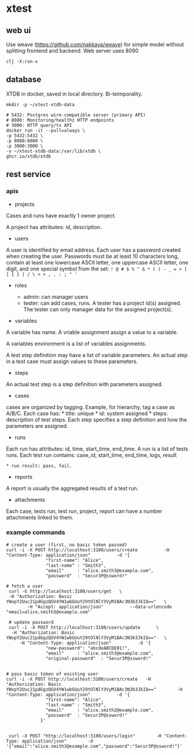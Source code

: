 # xtest

## web ui
Use weave (https://github.com/nakkaya/weave) for simple 
model without splitting frontend and backend.
Web server uses 8090

```
clj -X:run-x
```

## database
XTDB in docker, saved in local directory. Bi-teimporality.

```
mkdir -p ~/xtest-xtdb-data

# 5432: Postgres wire-compatible server (primary API)
# 8080: Monitoring/healthz HTTP endpoints
# 3000: HTTP query/tx API
docker run -it --pull=always \
-p 5432:5432 \
-p 8080:8080 \
-p 3000:3000 \
-v ~/xtest-xtdb-data:/var/lib/xtdb \
ghcr.io/xtdb/xtdb

```

## rest service
### apis
* projects

Cases and runs have exactly 1 owner project.

A project has attributes: id, description.

* users

 A user is identified by email address. Each user has a password created when creating the user.
 Passwords must be at least 10 characters long, contain at least one lowercase ASCII letter, one uppercase ASCII letter, one digit, and one special symbol from the set: `! @ # $ % ^ & * ( ) - _ = + [ ] { } | / \ < > , . : ; " '`

* roles
  * admin: can manager users
  * tester: can add cases, runs. A tester has a project id(s) assigned. The tester can only
  manager data for the assigned project(s).

* variables

A variable has name. A vriable assignment assign a value to a variable.

A variables environment is a list of variables assignments.

A test step definition may have a list of variable parameters. An actual step in a test case must assign values to these parameters.

* steps

An actual test step is a step definition with parameters assigned.


* cases
  
cases are organized by tagging. Example, for hierarchy, tag a case as A/B/C.
Each case has:
    * title: unique
    * id: system assigned
    * steps: description of test steps. Each step specifies a step definition and how the parameters are assigned.

* runs

Each run has attributes: id, time, start_time, end_time. A run is a list of tests runs.
Each test run contains: case_id, start_time, end_time, logs, result

    * run result: pass, fail. 

* reports

A report is usually the aggregated results of a test run.

* attachments

Each case, tests run, test run, project, report can have a number attachments linked to them.

### example commands
```
# create a user (first, no basic token passed)
curl -i -X POST http://localhost:3100/users/create          -H "Content-Type: application/json"          -d '{
               "first-name": "Alice",
               "last-name" : "Smith3",
               "email"     : "alice.smith3@example.com",
               "password"  : "Secur3P@ssword!"

# fetch a user
 curl -G http://localhost:3100/users/get   \
 -H "Authorization: Basic YWxpY2Uuc21pdGgzQGV4YW1wbGUuY29tOlNlY3VyM1BAc3N3b3JkIQ=="   \
        -H "Accept: application/json"          --data-urlencode "email=alice.smith3@example.com"
 
 # update password
 curl -i -X POST http://localhost:3100/users/update      \
  -H "Authorization: Basic YWxpY2Uuc21pdGgzQGV4YW1wbGUuY29tOlNlY3VyM1BAc3N3b3JkIQ=="   \
     -H "Content-Type: application/json"          -d '{
               "new-password": "abcdeABCDE01!",
               "email"     : "alice.smith3@example.com",
               "original-password"  : "Secur3P@ssword!"


# pass basic token of existing user
curl -i -X POST http://localhost:3100/users/create   -H "Authorization: Basic YWxpY2Uuc21pdGgzQGV4YW1wbGUuY29tOlNlY3VyM1BAc3N3b3JkIQ=="        -H "Content-Type: application/json"          -d '{
               "first-name": "Alice",
               "last-name" : "Smith3",
               "email"     : "alice.smith2@example.com",
               "password"  : "Secur3P@ssword!"
             }'


 curl -X POST "http://localhost:3100/users/login"        -H "Content-Type: application/json"        -d '{"email":"alice.smith3@example.com","password":"Secur3P@ssword!"}'

```
